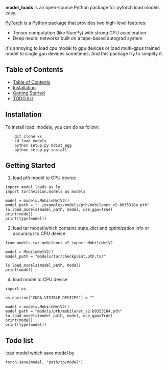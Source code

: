 **model_loads** is an open-source Python package for pytorch load models easy.

[PyTorch](http://pytorch.org/) is a Python package that provides two high-level features:

- Tensor computation (like NumPy) with strong GPU acceleration
- Deep neural networks built on a tape-based autograd system

It's annoying to load cpu model to gpu devices or load multi-gpus trained model to single gpu devices sometimes, And this package try to simplify it.


## Table of Contents

- [Table of Contents](#table-of-contents) 
- [Installation](#installation)
- [Getting Started](#getting-started)
- [TODO list](#todo-list)

## Installation

To install load_models, you can do as follow:

```
    git clone xx
    cd load_models
    python setup.py bdist_egg
    python setup.py install
```

## Getting Started


1. load pth model to GPU device
```
import model_loads as lo
import torchvision.models as models

model = models.MobileNetV2()
model_path = "../examples/models/pth/mobilenet_v2-b0353104.pth"
lo.load_models(model_path, model, use_gpu=True)
print(model)
print(type(model))
```

2. load tar model(which contains state_dict and optimization info or accuracy) to CPU device

```
from models.tar.mobilenet_v2 import MobileNetV2

model = MobileNetV2()
model_path = "models/tar/checkpoint.pth.tar"

lo.load_models(model_path, model)
print(model)
```

4. load model to CPU device
```
import os

os.environ["CUDA_VISIBLE_DEVICES"] = ""

model = models.MobileNetV2()
model_path = "models/pth/mobilenet_v2-b0353104.pth"
lo.load_models(model_path, model, use_gpu=True)
print(model)
print(type(model))
```


## Todo list

load model which save model by 

```
torch.save(model, "path/to/model")
```